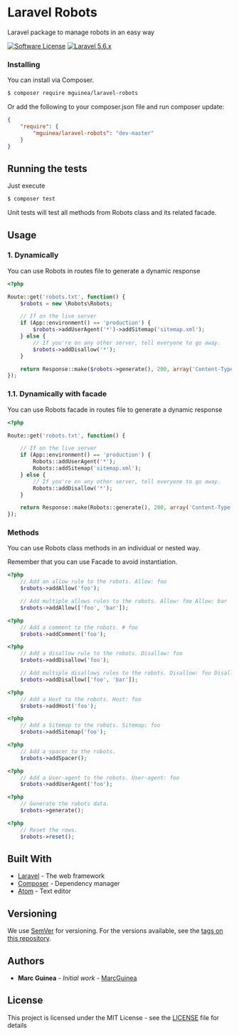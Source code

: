 # Laravel Robots

Laravel package to manage robots in an easy way

[![Software License](https://img.shields.io/badge/license-MIT-brightgreen.svg?style=flat-square)](LICENSE.md)
[![Laravel 5.6.x](https://img.shields.io/badge/Laravel-5.x-orange.svg)](http://laravel.com)

### Installing

You can install via Composer.

```bash
$ composer require mguinea/laravel-robots
```

Or add the following to your composer.json file and run composer update:

```json
{
    "require": {
        "mguinea/laravel-robots": "dev-master"
    }
}
```

## Running the tests

Just execute

```bash
$ composer test
```

Unit tests will test all methods from Robots class and its related facade.

## Usage

### 1. Dynamically

You can use Robots in routes file to generate a dynamic response

```php
<?php

Route::get('robots.txt', function() {
    $robots = new \Robots\Robots;

    // If on the live server
    if (App::environment() == 'production') {
        $robots->addUserAgent('*')->addSitemap('sitemap.xml');
    } else {
        // If you're on any other server, tell everyone to go away.
        $robots->addDisallow('*');
    }

    return Response::make($robots->generate(), 200, array('Content-Type' => 'text/plain'));
});
```

### 1.1. Dynamically with facade

You can use Robots facade in routes file to generate a dynamic response

```php
<?php

Route::get('robots.txt', function() {

    // If on the live server
    if (App::environment() == 'production') {
        Robots::addUserAgent('*');
        Robots::addSitemap('sitemap.xml');
    } else {
        // If you're on any other server, tell everyone to go away.
        Robots::addDisallow('*');
    }

    return Response::make(Robots::generate(), 200, array('Content-Type' => 'text/plain'));
});
```
### Methods

You can use Robots class methods in an individual or nested way.

Remember that you can use Facade to avoid instantiation.

```php
<?php
    // Add an allow rule to the robots. Allow: foo
    $robots->addAllow('foo');

    // Add multiple allows rules to the robots. Allow: foo Allow: bar
    $robots->addAllow(['foo', 'bar']);
```

```php
<?php
    // Add a comment to the robots. # foo
    $robots->addComment('foo');
```

```php
<?php
    // Add a disallow rule to the robots. Disallow: foo
    $robots->addDisallow('foo');

    // Add multiple disallows rules to the robots. Disallow: foo Disallow: bar
    $robots->addDisallow(['foo', 'bar']);
```

```php
<?php
    // Add a Host to the robots. Host: foo
    $robots->addHost('foo');
```

```php
<?php
    // Add a Sitemap to the robots. Sitemap: foo
    $robots->addSitemap('foo');
```

```php
<?php
    // Add a spacer to the robots.
    $robots->addSpacer();
```

```php
<?php
    // Add a User-agent to the robots. User-agent: foo
    $robots->addUserAgent('foo');
```

```php
<?php
    // Generate the robots data.
    $robots->generate();
```

```php
<?php
    // Reset the rows.
    $robots->reset();
```

## Built With

* [Laravel](https://laravel.com/) - The web framework
* [Composer](https://getcomposer.org/) - Dependency manager
* [Atom](https://atom.io/) - Text editor

## Versioning

We use [SemVer](http://semver.org/) for versioning. For the versions available, see the [tags on this repository](https://github.com/mguinea/laravel-robots/tags).

## Authors

* **Marc Guinea** - *Initial work* - [MarcGuinea](http://www.marcguinea.com)

## License

This project is licensed under the MIT License - see the [LICENSE](LICENSE) file for details
